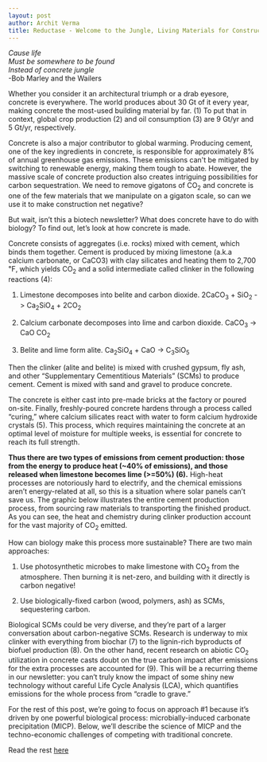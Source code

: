 ```yaml
---
layout: post
author: Archit Verma
title: Reductase - Welcome to the Jungle, Living Materials for Construction
---
```


_Cause life_ <br>
_Must be somewhere to be found_ <br>
_Instead of concrete jungle_ <br>
-Bob Marley and the Wailers

Whether you consider it an architectural triumph or a drab eyesore, concrete is everywhere. The world produces about 30 Gt of it every year, making concrete the most-used building material by far. (1) To put that in context, global crop production (2) and oil consumption (3) are 9 Gt/yr  and 5 Gt/yr, respectively.

Concrete is also a major contributor to global warming. Producing cement, one of the key ingredients in concrete, is responsible for approximately 8% of annual greenhouse gas emissions. These emissions can't be mitigated by switching to renewable energy, making them tough to abate. However, the massive scale of concrete production also creates intriguing possibilities for carbon sequestration. We need to remove gigatons of CO<sub>2</sub> and concrete is one of the few materials that we manipulate on a gigaton scale, so can we use it to make construction net negative?

But wait, isn’t this a biotech newsletter? What does concrete have to do with biology? To find out, let’s look at how concrete is made. 

Concrete consists of aggregates (i.e. rocks) mixed with cement, which binds them together. Cement is produced by mixing limestone (a.k.a calcium carbonate, or CaCO3) with clay silicates and heating them to 2,700 ℉, which yields CO<sub>2</sub> and a solid intermediate called clinker in the following reactions (4):

1. Limestone decomposes into belite and carbon dioxide. 2CaCO<sub>3</sub> + SiO<sub>2</sub> -> Ca<sub>2</sub>SiO<sub>4</sub> + 2CO<sub>2</sub>

2. Calcium carbonate decomposes into lime and carbon dioxide. CaCO<sub>3</sub> -> CaO CO<sub>2</sub>

3. Belite and lime form alite. Ca<sub>2</sub>SiO<sub>4</sub> + CaO -> C<sub>3</sub>SiO<sub>5</sub>

Then the clinker (alite and belite) is mixed with crushed gypsum, fly ash, and other “Supplementary Cementitious Materials” (SCMs) to produce cement. Cement is mixed with sand and gravel to produce concrete. 

The concrete is either cast into pre-made bricks at the factory or poured on-site. Finally, freshly-poured concrete hardens through a process called “curing,” where calcium silicates react with water to form calcium hydroxide crystals (5). This process, which requires maintaining the concrete at an optimal level of moisture for multiple weeks, is essential for concrete to reach its full strength.

**Thus there are two types of emissions from cement production: those from the energy to produce heat (~40% of emissions), and those released when limestone becomes lime (>=50%) (6).** High-heat processes are notoriously hard to electrify, and the chemical emissions aren’t energy-related at all, so this is a situation where solar panels can’t save us. The graphic below illustrates the entire cement production process, from sourcing raw materials to transporting the finished product. As you can see, the heat and chemistry during clinker production account for the vast majority of CO<sub>2</sub> emitted.

How can biology make this process more sustainable? There are two main approaches:

1. Use photosynthetic microbes to make limestone with CO<sub>2</sub> from the atmosphere. Then burning it is net-zero, and building with it directly is carbon negative!

2. Use biologically-fixed carbon (wood, polymers, ash) as SCMs, sequestering carbon.

Biological SCMs could be very diverse, and they’re part of a larger conversation about carbon-negative SCMs. Research is underway to mix clinker with everything from biochar (7) to the lignin-rich byproducts of biofuel production (8). On the other hand, recent research on abiotic CO<sub>2</sub> utilization in concrete casts doubt on the true carbon impact after emissions for the extra processes are accounted for (9). This will be a recurring theme in our newsletter: you can’t truly know the impact of some shiny new technology without careful Life Cycle Analysis (LCA), which quantifies emissions for the whole process from “cradle to grave.”

For the rest of this post, we’re going to focus on approach #1 because it’s driven by one powerful biological process: microbially-induced carbonate precipitation (MICP).  Below, we’ll describe the science of MICP and the techno-economic challenges of competing with traditional concrete. 

Read the rest [here](https://reductase.substack.com/p/welcome-to-the-jungle-living-materials)

